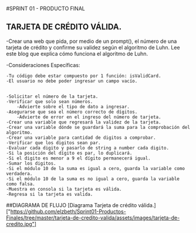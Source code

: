 #SPRINT 01 - PRODUCTO FINAL
## TARJETA DE CRÉDITO VÁLIDA.


-Crear una web que pida, por medio de un prompt(), el número de una tarjeta de crédito y confirme su validez según el algoritmo de Luhn. Lee este blog que explica cómo funciona el algoritmo de Luhn.

-Consideraciones Específicas:

	-Tu código debe estar compuesto por 1 función: isValidCard.
	-El usuario no debe poder ingresar un campo vacío.


	-Solicitar el número de la tarjeta.
	-Verificar que solo sean números.
		-Advierte sobre el tipo de dato a ingresar.	
	-Asegurarse que sea el número correcto de dígitos.							
		-Advierte de error en el ingreso del número de tarjeta.
	-Crear una variable que regresará la validez de la tarjeta.
	-Crear una variable dónde se guardará la suma para la comprobación del algoritmo.
	-Crear una variable para cantidad de digitos a comprobar.
	-Verificar que los digitos sean par.
	-Evaluar cada digito y pasarlo de string a number cada digito.
	-Si la posición del dígito es par, lo duplicará.
	-Si el digito es menor a 9 el dígito permanecerá igual.
	-Sumar los digitos.
	-Si el módulo 10 de la suma es igual a cero, guarda la variable como verdadera.
	-Si el módulo 10 de la suma es no igual a cero, guarda la variable como falsa.				
	-Muestra en consola si la tarjeta es válida.
	-Regresa si la tarjeta es valida.

##DIAGRAMA DE FLUJO
[Diagrama Tarjeta de crédito válida.]["https://github.com/elzbeth/Sprint01-Productos-Finales/tree/master/tarjeta-de-credito-valida/assets/images/tarjeta-de-credito.jpg"]	
